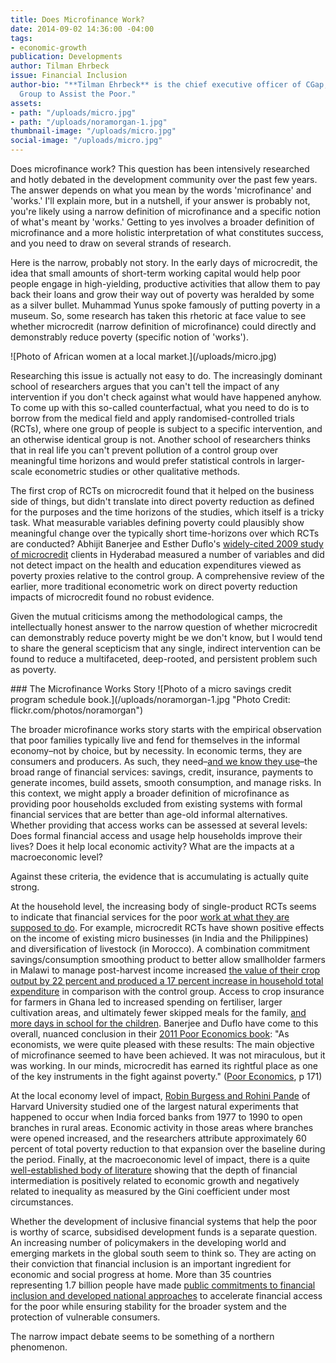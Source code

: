 ```yaml
---
title: Does Microfinance Work?
date: 2014-09-02 14:36:00 -04:00
tags:
- economic-growth
publication: Developments
author: Tilman Ehrbeck
issue: Financial Inclusion
author-bio: "**Tilman Ehrbeck** is the chief executive officer of CGap, the Consultative
  Group to Assist the Poor."
assets:
- path: "/uploads/micro.jpg"
- path: "/uploads/noramorgan-1.jpg"
thumbnail-image: "/uploads/micro.jpg"
social-image: "/uploads/micro.jpg"
---
```


<p>Does microfinance work? This question has been intensively researched and hotly debated in the development community over the past few years. The answer depends on what you mean by the words 'microfinance' and 'works.' I'll explain more, but in a nutshell, if your answer is probably not, you're likely using a narrow definition of microfinance and a specific notion of what's meant by 'works.'  Getting to yes involves a broader definition of microfinance and a more holistic interpretation of what constitutes success, and you need to draw on several strands of research. </p>



<p>Here is the narrow, probably not story. In the early days of microcredit, the idea that small amounts of short-term working capital would help poor people engage in high-yielding, productive activities that allow them to pay back their loans and grow their way out of poverty was heralded by some as a silver bullet. Muhammad Yunus spoke famously of putting poverty in a museum. So, some research has taken this rhetoric at face value to see whether microcredit (narrow definition of microfinance) could directly and demonstrably reduce poverty (specific notion of 'works').  </p>
![Photo of African women at a local market.](/uploads/micro.jpg) 
  <p>Researching this issue is actually not easy to do. The increasingly dominant school of researchers argues that you can't tell the impact of any intervention if you don't check against what would have happened anyhow. To come up with this so-called counterfactual, what you need to do is to borrow from the medical field and apply randomised-controlled trials (RCTs), where one group of people is subject to a specific intervention, and an otherwise identical group is not. Another school of researchers thinks that in real life you can't prevent pollution of a control group over meaningful time horizons and would prefer statistical controls in larger-scale econometric studies or other qualitative methods.  </p>
  <p>The first crop of RCTs on microcredit found that it helped on the business side of things, but didn't translate into direct poverty reduction as defined for the purposes and the time horizons of the studies, which itself is a tricky task. What measurable variables defining poverty could plausibly show meaningful change over the typically short time-horizons over which RCTs are conducted? Abhijit Banerjee and Esther Duflo's <a href="http://economics.mit.edu/files/4162">widely-cited 2009 study of microcredit</a> clients in Hyderabad measured a number of variables and did not detect impact on the health and education expenditures viewed as poverty proxies relative to the control group. A comprehensive review of the earlier, more traditional econometric work on direct poverty reduction impacts of microcredit found no robust evidence. </p>
  <p>Given the mutual criticisms among the methodological camps, the intellectually honest answer to the narrow question of whether microcredit can demonstrably reduce poverty might be we don't know, but I would tend to share the general scepticism that any single, indirect intervention can be found to reduce a multifaceted, deep-rooted, and persistent problem such as poverty.</p>
### The Microfinance Works Story
![Photo of a micro savings credit program schedule book.](/uploads/noramorgan-1.jpg "Photo Credit: flickr.com/photos/noramorgan") 
  <p>The broader microfinance works story starts with the empirical observation that poor families typically live and fend for themselves in the informal economy–not by choice, but by necessity. In economic terms, they are consumers and producers. As such, they need–<a href="http://www.ebook3000.com/Portfolios-of-the-Poor--How-the-World-s-Poor-Live-on--2-a-Day_78833.html">and we know they use</a>–the broad range of financial services: savings, credit, insurance, payments to generate incomes, build assets, smooth consumption, and manage risks. In this context, we might apply a broader definition of microfinance as providing poor households excluded from existing systems with formal financial services that are better than age-old informal alternatives. Whether providing that access works can be assessed at several levels: Does formal financial access and usage help households improve their lives? Does it help local economic activity? What are the impacts at a macroeconomic level? </p>
  <p>Against these criteria, the evidence that is accumulating is actually quite strong. </p>
  <p>At the household level, the increasing body of single-product RCTs seems to indicate that financial services for the poor <a href="http://www.cgap.org/publications/latest-findings-randomized-evaluations-microfinance">work at what they are supposed to do</a>. For example, microcredit RCTs have shown positive effects on the income of existing micro businesses (in India and the Philippines) and diversification of livestock (in Morocco). A combination commitment savings/consumption smoothing product to better allow smallholder farmers in Malawi to manage post-harvest income increased <a href="http://www.microfinancegateway.org/p/site/m/template.rc/1.1.8524/">the value of their crop output by 22 percent and produced a 17 percent increase in household total expenditure</a> in comparison with the control group. Access to crop insurance for farmers in Ghana led to increased spending on fertiliser, larger cultivation areas, and ultimately fewer skipped meals for the family, <a href="http://www.povertyactionlab.org/evaluation/examining-underinvestment-agriculture-returns-capital-and-insurance-among-farmers-ghana">and more days in school for the children</a>. Banerjee and Duflo have come to this overall, nuanced conclusion in their <a href="http://pooreconomics.com/">2011 Poor Economics book</a>: "As economists, we were quite pleased with these results: The main objective of microfinance seemed to have been achieved. It was not miraculous, but it was working. In our minds, microcredit has earned its rightful place as one of the key instruments in the fight against poverty." (<a href="http://pooreconomics.com/">Poor Economics</a>, p 171)</p>
  <p>At the local economy level of impact, <a href="http://www.uio.no/studier/emner/sv/oekonomi/ECON4915/v11/undervisningsmateriale/BurgessPande.pdf">Robin Burgess and Rohini Pande</a> of Harvard University studied one of the largest natural experiments that happened to occur when India forced banks from 1977 to 1990 to open branches in rural areas. Economic activity in those areas where branches were opened increased, and the researchers attribute approximately 60 percent of total poverty reduction to that expansion over the baseline during the period. Finally, at the macroeconomic level of impact, there is a quite <a href="http://www.imf.org/external/pubs/ft/fandd/2011/09/jahan.htm">well-established body of literature</a> showing that the depth of financial intermediation is positively related to economic growth and negatively related to inequality as measured by the Gini coefficient under most circumstances.  </p>
  <p>Whether the development of inclusive financial systems that help the poor is worthy of scarce, subsidised development funds is a separate question. An increasing number of policymakers in the developing world and emerging markets in the global south seem to think so. They are acting on their conviction that financial inclusion is an important ingredient for economic and social progress at home. More than 35 countries representing 1.7 billion people have made <a href="http://www.cgap.org/blog/need-financial-inclusion-success-stories">public commitments to financial inclusion and developed national approaches</a> to accelerate financial access for the poor while ensuring stability for the broader system and the protection of vulnerable consumers.</p>
  <p>The narrow impact debate seems to be something of a northern phenomenon.</p>
